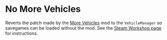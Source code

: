 # No More Vehicles

Reverts the patch made by the [More Vehicles](https://steamcommunity.com/sharedfiles/filedetails/?id=1764208250) mod to the ``VehicleManager`` so savegames can be loaded without the mod. See the [Steam Workshop page](https://steamcommunity.com/sharedfiles/filedetails/?id=2861626381) for instructions.
